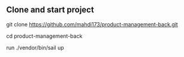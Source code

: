 ## Clone and start project
git clone https://github.com/mahdi173/product-management-back.git

cd product-management-back

run  ./vendor/bin/sail up
